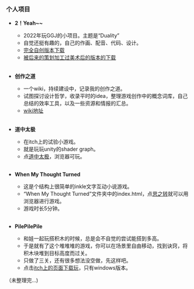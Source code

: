 ### 个人项目

* **2！Yeah~~**
  * 2022年玩GGJ的小项目。主题是“Duality”
  * 自觉还挺有趣的，自己的作画、配音、代码、设计。
  * [完全自创版本下载](https://www.gmhub.com/game/329)
  * [被后来的策划加工过美术后的版本的下载](https://globalgamejam.org/2022/games/duality%EF%BC%81yeah-3)
<br><br>

* **创作之道**
  * 一个wiki，持续建设中，记录我的创作之道。
  * 试图探讨设计哲学，收录平时的idea，整理游戏创作中的概念词库，自己总结的效率工具，以及一些资源和情报的汇总。
  * [wiki地址](https://github.com/LeoAtopos/wogc/wiki)
<br><br>

* **道中太极**
  * 在itch上的试验小游戏。
  * 就是玩玩unity的shader graph。
  * 点[道中太极](https://leo-ding.itch.io/taijiontheway)，浏览器可玩。
<br><br>

* **When My Thought Turned**
  * 这是个结构上很简单的inkle文字互动小说游戏。
  * “When My Thought Turned”文件夹中的index.html，点[思之转](https://leoatopos.github.io/WMTT/When%20My%20Thought%20Turned/index.html)就可以用浏览器进行游戏。
  * 游戏时长5分钟。
<br><br>

* **PilePilePile**
  * 和娃一起玩搭积木的时候，总是会不自觉的尝试能搭到多高。
  * 于是就有了这个堆堆堆的游戏，你可以在场景里自由移动，找到诀窍，将积木块堆到目标高度而过关。
  * 只做了三关，还有很多想法没空做，先这样吧。
  * 点击[itch上的页面下载玩](https://leo-ding.itch.io/pilepilepile)，只有windows版本。




（未整理完...)
